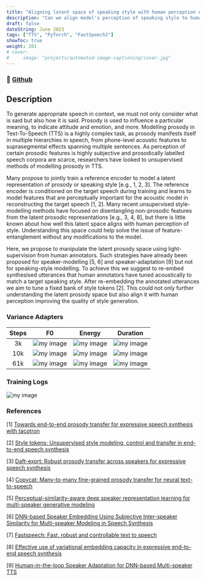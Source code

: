 ```yaml
---
title: "Aligning latent space of speaking style with human perception using a re-embedding strategy"
description: "Can we align model's perception of speaking style to human?"
draft: false
dateString: June 2023
tags: ["TTS", "PyTorch", "FastSpeech2"]
showToc: true
weight: 201
# cover:
#     image: "projects/automated-image-captioning/cover.jpg"
--- 
```

<!-- dateString: Jan 2021 - May 2021 -->

### 🔗 [Github](https://github.com/lordzuko/SpeakingStyle)

## Description
To generate appropriate speech in context, we must not only consider what is said but also how it is said. Prosody is used to influence a particular meaning, to indicate attitude and emotion, and more. Modelling prosody in Text-To-Speech (TTS) is a highly complex task, as prosody manifests itself in multiple hierarchies in speech, from phone-level acoustic features to suprasegmental effects spanning multiple sentences. As perception of certain prosodic features is highly subjective and prosodically labelled speech corpora are scarce, researchers have looked to unsupervised methods of modelling prosody in TTS.

Many propose to jointly train a reference encoder to model a latent representation of prosody or speaking style [e.g., 1, 2, 3]. The reference encoder is conditioned on the target speech during training and learns to model features that are perceptually important for the acoustic model in reconstructing the target speech [1, 2]. Many recent unsupervised style-modelling methods have focused on disentangling non-prosodic features from the latent prosodic representations [e.g., 3, 4, 8], but there is little known about how well this latent space aligns with human perception of style. Understanding this space could help solve the issue of feature-entanglement without any modifications to the model.

Here, we propose to manipulate the latent prosody space using light-supervision from human annotators. Such strategies have already been proposed for speaker-modelling [5, 6] and speaker-adaptation [9] but not for speaking-style modelling. To achieve this we suggest to re-embed synthesised utterances that human annotators have tuned acoustically to match a target speaking style. After re-embedding the annotated utterances we aim to tune a fixed bank of style tokens [2]. This could not only further understanding the latent prosody space but also align it with human perception improving the quality of style generation.

### Variance Adapters


| Steps |                         F0                          |                        Energy                        |                        Duration                        |
| :---: | :-------------------------------------------------: | :--------------------------------------------------: | :----------------------------------------------------: |
|  3k   | ![my image](/projects/speaking-style/3k/pitch.png)  | ![my image](/projects/speaking-style/3k/energy.png)  | ![my image](/projects/speaking-style/3k/duration.png)  |
|  10k  | ![my image](/projects/speaking-style/10k/pitch.png) | ![my image](/projects/speaking-style/10k/energy.png) | ![my image](/projects/speaking-style/10k/duration.png) |
|  61k  | ![my image](/projects/speaking-style/61k/pitch.png) | ![my image](/projects/speaking-style/61k/energy.png) | ![my image](/projects/speaking-style/61k/duration.png) |


### Training Logs

![my image](/projects/speaking-style/training_log.png)

### References

[1] [Towards end-to-end prosody transfer for expressive speech synthesis with tacotron](http://proceedings.mlr.press/v80/skerry-ryan18a.html)

[2] [Style tokens: Unsupervised style modeling, control and transfer in end-to-end speech synthesis](http://proceedings.mlr.press/v80/wang18h.html?ref=https://githubhelp.com)

[3] [Daft-exprt: Robust prosody transfer across speakers for expressive speech synthesis](https://arxiv.org/abs/2108.02271)

[4] [Copycat: Many-to-many fine-grained prosody transfer for neural text-to-speech](https://arxiv.org/abs/2004.14617)

[5] [Perceptual-similarity-aware deep speaker representation learning for multi-speaker generative modeling](https://ieeexplore.ieee.org/iel7/6570655/9289074/09354556.pdf)

[6] [DNN-based Speaker Embedding Using Subjective Inter-speaker Similarity for Multi-speaker Modeling in Speech Synthesis](https://arxiv.org/pdf/1907.08294)

[7] [Fastspeech: Fast, robust and controllable text to speech](https://proceedings.neurips.cc/paper/2019/hash/f63f65b503e22cb970527f23c9ad7db1-Abstract.html)

[8] [Effective use of variational embedding capacity in expressive end-to-end speech synthesis](https://arxiv.org/abs/1906.03402)

[9] [Human-in-the-loop Speaker Adaptation for DNN-based Multi-speaker TTS](https://arxiv.org/abs/2206.10256)